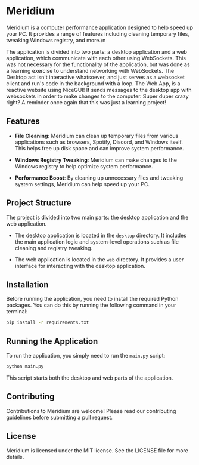 # Meridium

Meridium is a computer performance application designed to help speed up your PC. It provides a range of features including cleaning temporary files, tweaking Windows registry, and more.\n

The application is divided into two parts: a desktop application and a web application, which communicate with each other using WebSockets. This was not necessary for the functionality of the application, but was done as a learning exercise to understand networking with WebSockets. The Desktop act isn't interactive whatsoever, and just serves as a websocket client and run's code in the background with a loop. The Web App, is a reactive website using NiceGUI! It sends messages to the desktop app with websockets in order to make changes to the computer. Super duper crazy right? A reminder once again that this was just a learning project!

## Features

- **File Cleaning**: Meridium can clean up temporary files from various applications such as browsers, Spotify, Discord, and Windows itself. This helps free up disk space and can improve system performance.

- **Windows Registry Tweaking**: Meridium can make changes to the Windows registry to help optimize system performance.

- **Performance Boost**: By cleaning up unnecessary files and tweaking system settings, Meridium can help speed up your PC.

## Project Structure

The project is divided into two main parts: the desktop application and the web application.

- The desktop application is located in the `desktop` directory. It includes the main application logic and system-level operations such as file cleaning and registry tweaking.

- The web application is located in the `web` directory. It provides a user interface for interacting with the desktop application.

## Installation

Before running the application, you need to install the required Python packages. You can do this by running the following command in your terminal:

```sh
pip install -r requirements.txt
```

## Running the Application

To run the application, you simply need to run the `main.py` script:

```sh
python main.py
```

This script starts both the desktop and web parts of the application.

## Contributing

Contributions to Meridium are welcome! Please read our contributing guidelines before submitting a pull request.

## License

Meridium is licensed under the MIT license. See the LICENSE file for more details.
